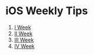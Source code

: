 # iOS Weekly Tips

1. [I Week](I.week.md)
2. [II Week](II.week.md)
3. [III Week](III.week.md)
4. [IV Week](IV.week.md)